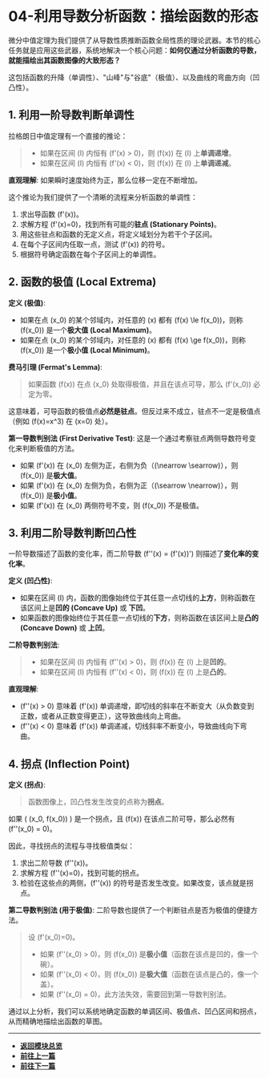 # 04-利用导数分析函数：描绘函数的形态

微分中值定理为我们提供了从导数性质推断函数全局性质的理论武器。本节的核心任务就是应用这些武器，系统地解决一个核心问题：**如何仅通过分析函数的导数，就能描绘出其函数图像的大致形态？**

这包括函数的升降（单调性）、"山峰"与"谷底"（极值）、以及曲线的弯曲方向（凹凸性）。

## 1. 利用一阶导数判断单调性

拉格朗日中值定理有一个直接的推论：
>
> - 如果在区间 \(I\) 内恒有 \(f'(x) > 0\)，则 \(f(x)\) 在 \(I\) 上**单调递增**。
> - 如果在区间 \(I\) 内恒有 \(f'(x) < 0\)，则 \(f(x)\) 在 \(I\) 上**单调递减**。

**直观理解**: 如果瞬时速度始终为正，那么位移一定在不断增加。

这个推论为我们提供了一个清晰的流程来分析函数的单调性：

1. 求出导函数 \(f'(x)\)。
2. 求解方程 \(f'(x)=0\)，找到所有可能的**驻点 (Stationary Points)**。
3. 用这些驻点和函数的无定义点，将定义域划分为若干个子区间。
4. 在每个子区间内任取一点，测试 \(f'(x)\) 的符号。
5. 根据符号确定函数在每个子区间上的单调性。

## 2. 函数的极值 (Local Extrema)

**定义 (极值)**:

- 如果在点 \(x_0\) 的某个邻域内，对任意的 \(x\) 都有 \(f(x) \le f(x_0)\)，则称 \(f(x_0)\) 是一个**极大值 (Local Maximum)**。
- 如果在点 \(x_0\) 的某个邻域内，对任意的 \(x\) 都有 \(f(x) \ge f(x_0)\)，则称 \(f(x_0)\) 是一个**极小值 (Local Minimum)**。

**费马引理 (Fermat's Lemma)**:
> 如果函数 \(f(x)\) 在点 \(x_0\) 处取得极值，并且在该点可导，那么 \(f'(x_0)\) 必定为零。

这意味着，可导函数的极值点**必然是驻点**。但反过来不成立，驻点不一定是极值点（例如 \(f(x)=x^3\) 在 \(x=0\) 处）。

**第一导数判别法 (First Derivative Test)**:
这是一个通过考察驻点两侧导数符号变化来判断极值的方法。

- 如果 \(f'(x)\) 在 \(x_0\) 左侧为正，右侧为负（\(\nearrow \searrow\)），则 \(f(x_0)\) 是**极大值**。
- 如果 \(f'(x)\) 在 \(x_0\) 左侧为负，右侧为正（\(\searrow \nearrow\)），则 \(f(x_0)\) 是**极小值**。
- 如果 \(f'(x)\) 在 \(x_0\) 两侧符号不变，则 \(f(x_0)\) 不是极值。

## 3. 利用二阶导数判断凹凸性

一阶导数描述了函数的变化率，而二阶导数 \(f''(x) = (f'(x))'\) 则描述了**变化率的变化率**。

**定义 (凹凸性)**:

- 如果在区间 \(I\) 内，函数的图像始终位于其任意一点切线的**上方**，则称函数在该区间上是**凹的 (Concave Up)** 或 **下凹**。
- 如果函数的图像始终位于其任意一点切线的**下方**，则称函数在该区间上是**凸的 (Concave Down)** 或 **上凹**。

**二阶导数判别法**:
>
> - 如果在区间 \(I\) 内恒有 \(f''(x) > 0\)，则 \(f(x)\) 在 \(I\) 上是**凹的**。
> - 如果在区间 \(I\) 内恒有 \(f''(x) < 0\)，则 \(f(x)\) 在 \(I\) 上是**凸的**。

**直观理解**:

- \(f''(x) > 0\) 意味着 \(f'(x)\) 单调递增，即切线的斜率在不断变大（从负数变到正数，或者从正数变得更正），这导致曲线向上弯曲。
- \(f''(x) < 0\) 意味着 \(f'(x)\) 单调递减，切线斜率不断变小，导致曲线向下弯曲。

## 4. 拐点 (Inflection Point)

**定义 (拐点)**:
> 函数图像上，凹凸性发生改变的点称为**拐点**。

如果 \( (x_0, f(x_0)) \) 是一个拐点，且 \(f(x)\) 在该点二阶可导，那么必然有 \(f''(x_0) = 0\)。

因此，寻找拐点的流程与寻找极值类似：

1. 求出二阶导数 \(f''(x)\)。
2. 求解方程 \(f''(x)=0\)，找到可能的拐点。
3. 检验在这些点的两侧，\(f''(x)\) 的符号是否发生改变。如果改变，该点就是拐点。

**第二导数判别法 (用于极值)**:
二阶导数也提供了一个判断驻点是否为极值的便捷方法。
> 设 \(f'(x_0)=0\)。
>
> - 如果 \(f''(x_0) > 0\)，则 \(f(x_0)\) 是**极小值**（函数在该点是凹的，像一个碗）。
> - 如果 \(f''(x_0) < 0\)，则 \(f(x_0)\) 是**极大值**（函数在该点是凸的，像一个盖）。
> - 如果 \(f''(x_0) = 0\)，此方法失效，需要回到第一导数判别法。

通过以上分析，我们可以系统地确定函数的单调区间、极值点、凹凸区间和拐点，从而精确地描绘出函数的草图。

---

- **[返回模块总览](./00-模块总览.md)**
- **[前往上一篇](./03-微分中值定理.md)**
- **[前往下一篇](./05-泰勒展开与近似计算.md)**
